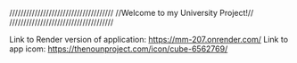 /////////////////////////////////////
//Welcome to my University Project!//
/////////////////////////////////////

Link to Render version of application: https://mm-207.onrender.com/
Link to app icom: https://thenounproject.com/icon/cube-6562769/